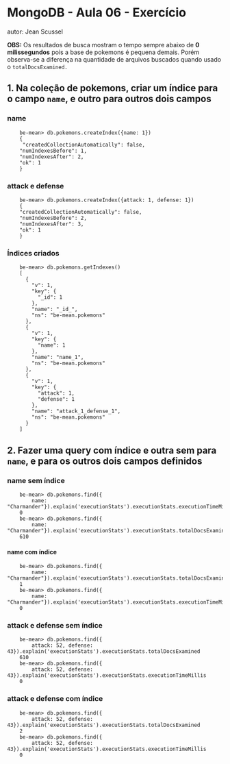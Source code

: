 # MongoDB - Aula 06 - Exercício
autor: Jean Scussel

**OBS:** Os resultados de busca mostram o tempo sempre abaixo de **0 milissegundos** pois a base de pokemons é pequena demais. Porém observa-se a diferença na quantidade de arquivos buscados quando usado o `totalDocsExamined.`

## 1. Na coleção de pokemons, criar um índice para o campo `name`, e outro para outros dois campos

### name
```
	be-mean> db.pokemons.createIndex({name: 1})
	{
 	 "createdCollectionAutomatically": false,
  	"numIndexesBefore": 1,
  	"numIndexesAfter": 2,
  	"ok": 1
	}
```
### attack e defense
```
	be-mean> db.pokemons.createIndex({attack: 1, defense: 1})
	{
  	"createdCollectionAutomatically": false,
  	"numIndexesBefore": 2,
  	"numIndexesAfter": 3,
  	"ok": 1
	}
```
### Índices criados
```
	be-mean> db.pokemons.getIndexes()
	[
	  {
	    "v": 1,
	    "key": {
	      "_id": 1
	    },
	    "name": "_id_",
	    "ns": "be-mean.pokemons"
	  },
	  {
	    "v": 1,
	    "key": {
	      "name": 1
	    },
	    "name": "name_1",
	    "ns": "be-mean.pokemons"
	  },
	  {
	    "v": 1,
	    "key": {
	      "attack": 1,
	      "defense": 1
	    },
	    "name": "attack_1_defense_1",
	    "ns": "be-mean.pokemons"
	  }
	]
```

## 2. Fazer uma query com índice e outra sem para `name`, e para os outros dois campos definidos

### name sem índice
```
	be-mean> db.pokemons.find({
    	name: "Charmander"}).explain('executionStats').executionStats.executionTimeMillis
	0
	be-mean> db.pokemons.find({
    	name: "Charmander"}).explain('executionStats').executionStats.totalDocsExamined
	610
```
#### name com índice
```
	be-mean> db.pokemons.find({
    	name: "Charmander"}).explain('executionStats').executionStats.totalDocsExamined
	1
	be-mean> db.pokemons.find({
    	name: "Charmander"}).explain('executionStats').executionStats.executionTimeMillis
	0
```

### attack e defense sem índice
```
	be-mean> db.pokemons.find({
    	attack: 52, defense: 43}).explain('executionStats').executionStats.totalDocsExamined
	610
	be-mean> db.pokemons.find({
    	attack: 52, defense: 43}).explain('executionStats').executionStats.executionTimeMillis
	0
```

### attack e defense com índice
```
	be-mean> db.pokemons.find({
    	attack: 52, defense: 43}).explain('executionStats').executionStats.totalDocsExamined
	2
	be-mean> db.pokemons.find({
    	attack: 52, defense: 43}).explain('executionStats').executionStats.executionTimeMillis
	0
```
